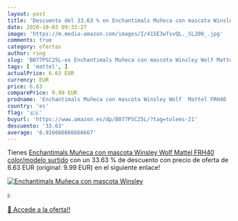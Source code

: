 ```yaml
---
layout: post
title: 'Descuento del 33.63 % en Enchantimals Muñeca con mascota Winsley '
date: 2020-10-03 09:33:27
image: 'https://m.media-amazon.com/images/I/415E3wTsvQL._SL200_.jpg'
comments: true
category: ofertas
author: ring
slug: 'B077PSC25L-es Enchantimals Muñeca con mascota Winsley Wolf Mattel FRH40...'
tags: [ 'mattel', ]
actualPrice: 6.63 EUR
currency: EUR
price: 6.63
comparePrice: 9.99 EUR
prodname: 'Enchantimals Muñeca con mascota Winsley Wolf  Mattel FRH40    color/modelo surtido'
country: 'es'
flag: '🇪🇸'
buyurl: 'https://www.amazon.es/dp/B077PSC25L/?tag=tolees-21'
descuento: '33.63'
average: '6.916666666666667'
---
```


Tienes [Enchantimals Muñeca con mascota Winsley Wolf  Mattel FRH40    color/modelo surtido](https://www.amazon.es/dp/B077PSC25L/?tag=tolees-21) con un 33.63 % de descuento con precio de oferta de 6.63 EUR (original: 9.99 EUR) en el siguiente enlace!

[![Enchantimals Muñeca con mascota Winsley ](https://m.media-amazon.com/images/I/415E3wTsvQL._SL200_.jpg)](https://www.amazon.es/dp/B077PSC25L/?tag=tolees-21)

ℹ️:


[🛒 Accede a la oferta!!](https://www.amazon.es/dp/B077PSC25L/?tag=tolees-21)

